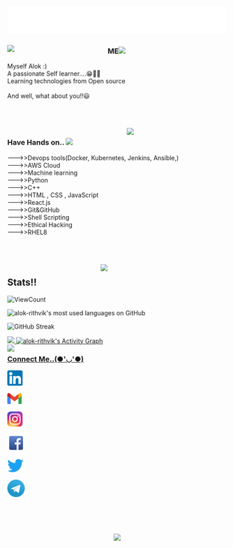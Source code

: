 <!--### Hi there 👋

<!--
**alok-rithvik/alok-rithvik** is a ✨ _special_ ✨ repository because its `README.md` (this file) appears on your GitHub profile.

Here are some ideas to get you started:

- 🔭 I’m currently working on ...
- 🌱 I’m currently learning ...
- 👯 I’m looking to collaborate on ...
- 🤔 I’m looking for help with ...
- 💬 Ask me about ...
- 📫 How to reach me: ...
- 😄 Pronouns: ...
- ⚡ Fun fact: ...
-->


<h1 align="center"> 
<img src="https://github.com/Alok-Rithvik/Alok-rithvik/blob/main/Name.svg" width="600px"></h1>

<!-- <img align = "center" src="https://github.com/Alok-Rithvik/Alok-rithvik/blob/main/
380-3801522_viber-sticker-despicable-me-its-your-birthday-minions.png" width="100px"> -->

<img align='left' src="https://media3.giphy.com/media/m9YZVin3cgIlPQzE2A/giphy.gif?cid=ecf05e47p8eoogjkf6h6vw4xz26ranu17ypliu3v3s5wnwrh&rid=giphy.gif&ct=s" width="230">

### ME<img src="https://media.giphy.com/media/ZcthNRpghDfqieTcsm/giphy.gif" width="45">



Myself Alok :) <br>
A passionate Self learner....😁✌🏻<br>
Learning technologies from Open source <br>
<br>
And well, what about you!!😃


<br>
<br>
<br>
<img align='right' src="https://media1.giphy.com/media/TFTTO4OWzdwhFBzSUz/giphy.gif?cid=790b76112f52ba1588b4c9ad70aa68364c366db584a5ec07&rid=giphy.gif&ct=s" width="230">


<!-- ### Hobbies <img src="https://media.giphy.com/media/5tfqzU3LJ1UKKfhLLU/giphy.gif" width="60"> 
<!-- > Photography (sometimes..😀)<br>
  <!--  > Drawing n Sketching (Rarely now..🙃)<br>
 <!--    > Travelling (Waiting for corona go, go corona 😂)<br>
  <!--   > Songs+Memes+Animes (Can share them any time..😄)<br>
 <!--    > And yess!! Tech Enthusiast too..🙄🙂
     
     

<!--<br>
<br>
<br>
<img align='left' src="https://media.giphy.com/media/JA6bbQKsEtWVB6ThBU/giphy.gif" width="290">  -->

### Have Hands on.. <img src="https://media.giphy.com/media/kkQsJyJBMZsk0/giphy.gif" width="60">
--->>Devops tools(Docker, Kubernetes, Jenkins, Ansible,)<br>
--->>AWS Cloud<br>
--->>Machine learning <br>
--->>Python<br>
--->>C++ <br>
--->>HTML , CSS , JavaScript <br>
--->>React.js<br>
--->>Git&GitHub<br>
--->>Shell Scripting<br>
--->>Ethical Hacking<br>
--->>RHEL8<br>


  <br>
<br>
<br>
<img align='right' src="https://media.giphy.com/media/Al9XitEIwGgLU9yMfS/giphy.gif" width="290">
 
  ## Stats!!
  
  ![ViewCount](https://views.whatilearened.today/views/github/alok-rithvik/views.svg)   
  
  <img alt="alok-rithvik's most used languages on GitHub" src="https://github-readme-stats.vercel.app/api/top-langs/?username=alok-rithvik&langs_count=8&layout=compact&bg_color=000000&title_color=E8E500&text_color=F8F2CB&icon_color=9FD410&hide_border=true&hide=jupyter%20notebook,html" />
  
  
 ![GitHub Streak](https://github-readme-streak-stats.herokuapp.com/?user=alok-rithvik&theme=algolia)
 
 <a href="https://github.com/AVS1508">
  <img height="180em" src="https://github-readme-stats.vercel.app/api?username=alok-rithvik&show_icons=true&theme=algolia" />
  
     
     
  <img alt="alok-rithvik's Activity Graph" src="https://activity-graph.herokuapp.com/graph?username=alok-rithvik&bg_color=000000&color=E8E500&line=F8F2CB&point=9FD410&hide_border=true" />



<br>
<img align='left' src="https://media1.giphy.com/media/LOEgEYZHyGbXY8KgA3/giphy.gif?cid=ecf05e47mdgywmamzp59er1dzel2k3c7wybm8th7ve5fpbo7&rid=giphy.gif&ct=s" width="400">
 
  ### Connect Me..(●'◡'●)
  


<a href="https://www.linkedin.com/in/alok-rithvik/"><img height="35" src="https://github.com/Alok-Rithvik/Alok-rithvik/blob/main/linkedin.png"></a>
     
     
<a href="mailto:alok.rithvik@gmail.com"><img height="25" src="https://github.com/Alok-Rithvik/Alok-rithvik/blob/main/mail.png"></a>
     <br>
     
<a href="https://www.instagram.com/alok_rithvik/"><img height="35" src="https://github.com/Alok-Rithvik/Alok-rithvik/blob/main/in.png"></a>
     
     
<a href="https://www.facebook.com/alok.rithvik"><img height="40" src="https://github.com/Alok-Rithvik/Alok-rithvik/blob/main/fb.png"></a>
     <br>
     
<a href="https://twitter.com/alok_rithvik"><img height="30" src="https://github.com/Alok-Rithvik/Alok-rithvik/blob/main/twitter.png"></a>
    
     
<a href="https://t.me/alok_rithvik"><img height="40" src="https://github.com/Alok-Rithvik/Alok-rithvik/blob/main/tg.png"></a>
     <br>


<br>
<h1 align="center"> 
<img src="https://media0.giphy.com/media/cn8IzVrxNLw40IsfBd/giphy.webp?cid=ecf05e476ck1kpxxlyayckeais5kse1nwxnx3p3f067slsx6&rid=giphy.webp&ct=s" width="300">
  </h1>
